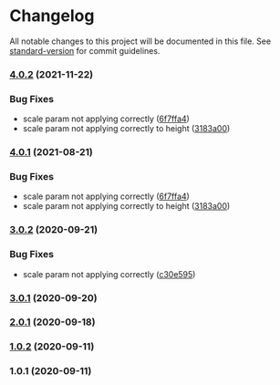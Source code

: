 # Changelog

All notable changes to this project will be documented in this file. See [standard-version](https://github.com/conventional-changelog/standard-version) for commit guidelines.

### [4.0.2](https://github.com/dmitru/console-log-img/compare/v1.0.2...v4.0.2) (2021-11-22)


### Bug Fixes

* scale param not applying correctly ([6f7ffa4](https://github.com/dmitru/console-log-img/commit/6f7ffa47845859ef2feb5f3756b9fc5a75b194cf))
* scale param not applying correctly to height ([3183a00](https://github.com/dmitru/console-log-img/commit/3183a0080e51d677a19f99a36528e1e410f193ec))

### [4.0.1](https://github.com/dmitru/console-log-img/compare/v1.0.2...v4.0.1) (2021-08-21)


### Bug Fixes

* scale param not applying correctly ([6f7ffa4](https://github.com/dmitru/console-log-img/commit/6f7ffa47845859ef2feb5f3756b9fc5a75b194cf))
* scale param not applying correctly to height ([3183a00](https://github.com/dmitru/console-log-img/commit/3183a0080e51d677a19f99a36528e1e410f193ec))

### [3.0.2](https://github.com/dmitru/console-log-img/compare/v3.0.1...v3.0.2) (2020-09-21)


### Bug Fixes

* scale param not applying correctly ([c30e595](https://github.com/dmitru/console-log-img/commit/c30e595cd04906d4f03425e79a9dbd76873e121f))

### [3.0.1](https://github.com/dmitru/console-log-img/compare/v2.0.1...v3.0.1) (2020-09-20)

### [2.0.1](https://github.com/dmitru/console-log-img/compare/v1.0.2...v2.0.1) (2020-09-18)

### [1.0.2](https://github.com/dmitru/console-log-img/compare/v1.0.1...v1.0.2) (2020-09-11)

### 1.0.1 (2020-09-11)
